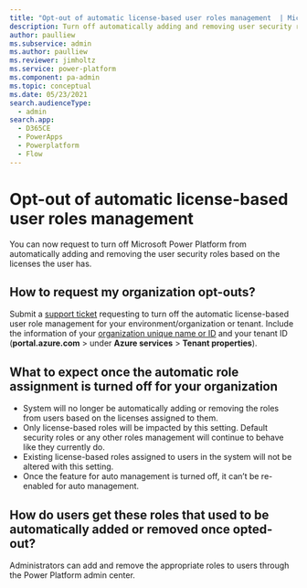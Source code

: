 ```yaml
---
title: "Opt-out of automatic license-based user roles management  | MicrosoftDocs"
description: Turn off automatically adding and removing user security roles based on the licenses the user has. 
author: paulliew
ms.subservice: admin
ms.author: paulliew
ms.reviewer: jimholtz
ms.service: power-platform
ms.component: pa-admin
ms.topic: conceptual
ms.date: 05/23/2021
search.audienceType: 
  - admin
search.app:
  - D365CE
  - PowerApps
  - Powerplatform
  - Flow
---
```

# Opt-out of automatic license-based user roles management 

You can now request to turn off Microsoft Power Platform from automatically adding and removing the user security roles based on the licenses the user has. 

## How to request my organization opt-outs?

Submit a [support ticket](get-help-support.md) requesting to turn off the automatic license-based user role management for your environment/organization or tenant. Include the information of your [organization unique name or ID](determine-org-id-name.md) and your tenant ID (**portal.azure.com** > under **Azure services** > **Tenant properties**).

## What to expect once the automatic role assignment is turned off for your organization

- System will no longer be automatically adding or removing the roles from users based on the licenses assigned to them.
- Only license-based roles will be impacted by this setting. Default security roles or any other roles management will continue to behave like they currently do.
- Existing license-based roles assigned to users in the system will not be altered with this setting. 
- Once the feature for auto management is turned off, it can’t be re-enabled for auto management.

## How do users get these roles that used to be automatically added or removed once opted-out?

Administrators can add and remove the appropriate roles to users through the Power Platform admin center.

